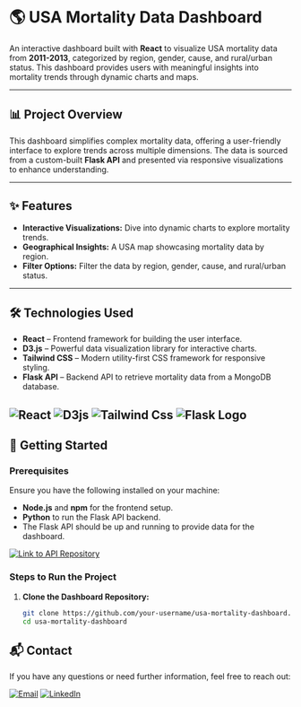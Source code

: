 # 🌎 **USA Mortality Data Dashboard**

An interactive dashboard built with **React** to visualize USA mortality data from **2011-2013**, categorized by region, gender, cause, and rural/urban status. This dashboard provides users with meaningful insights into mortality trends through dynamic charts and maps.

---

## 📊 **Project Overview**

This dashboard simplifies complex mortality data, offering a user-friendly interface to explore trends across multiple dimensions. The data is sourced from a custom-built **Flask API** and presented via responsive visualizations to enhance understanding.

---

## ✨ **Features**

- **Interactive Visualizations:** Dive into dynamic charts to explore mortality trends.
- **Geographical Insights:** A USA map showcasing mortality data by region.
- **Filter Options:** Filter the data by region, gender, cause, and rural/urban status.

---

## 🛠 **Technologies Used**

- **React** – Frontend framework for building the user interface.
- **D3.js** – Powerful data visualization library for interactive charts.
- **Tailwind CSS** – Modern utility-first CSS framework for responsive styling.
- **Flask API** – Backend API to retrieve mortality data from a MongoDB database.

![React](https://user-images.githubusercontent.com/25181517/183897015-94a058a6-b86e-4e42-a37f-bf92061753e5.png)
![D3js](https://github.com/d3/d3-logo/blob/master/d3.png)
![Tailwind Css](https://user-images.githubusercontent.com/25181517/202896760-337261ed-ee92-4979-84c4-d4b829c7355d.png)
![Flask Logo](https://user-images.githubusercontent.com/25181517/183423775-2276e25d-d43d-4e58-890b-edbc88e915f7.png)
---

## 🚀 **Getting Started**

### **Prerequisites**

Ensure you have the following installed on your machine:
- **Node.js** and **npm** for the frontend setup.
- **Python** to run the Flask API backend.
- The Flask API should be up and running to provide data for the dashboard.

[![Link to API Repository](https://github.com/dmhendricks/signature-social-icons/blob/master/icons/round-flat-filled/35px/github.png)](https://github.com/Ryuk0777/US-Mortality-Data-API)

### **Steps to Run the Project**

1. **Clone the Dashboard Repository:**
   ```bash
   git clone https://github.com/your-username/usa-mortality-dashboard.git
   cd usa-mortality-dashboard

## 📬 **Contact**

If you have any questions or need further information, feel free to reach out:

[![Email](https://github.com/dmhendricks/signature-social-icons/blob/master/icons/round-flat-filled/35px/mail.png)](mailto:farhan232004@gmail.com)  [![LinkedIn](https://github.com/dmhendricks/signature-social-icons/blob/master/icons/round-flat-filled/35px/linkedin.png)](https://www.linkedin.com/in/farhan-shaikh-7a6907250/)

